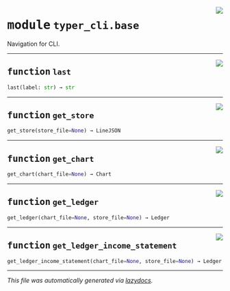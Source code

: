 <!-- markdownlint-disable -->

<a href="https://github.com/rustedpy/result/blob/master/abacus/typer_cli/base.py#L0"><img align="right" style="float:right;" src="https://img.shields.io/badge/-source-cccccc?style=flat-square"></a>

# <kbd>module</kbd> `typer_cli.base`
Navigation for CLI. 


---

<a href="https://github.com/rustedpy/result/blob/master/abacus/typer_cli/base.py#L8"><img align="right" style="float:right;" src="https://img.shields.io/badge/-source-cccccc?style=flat-square"></a>

## <kbd>function</kbd> `last`

```python
last(label: str) → str
```






---

<a href="https://github.com/rustedpy/result/blob/master/abacus/typer_cli/base.py#L12"><img align="right" style="float:right;" src="https://img.shields.io/badge/-source-cccccc?style=flat-square"></a>

## <kbd>function</kbd> `get_store`

```python
get_store(store_file=None) → LineJSON
```






---

<a href="https://github.com/rustedpy/result/blob/master/abacus/typer_cli/base.py#L16"><img align="right" style="float:right;" src="https://img.shields.io/badge/-source-cccccc?style=flat-square"></a>

## <kbd>function</kbd> `get_chart`

```python
get_chart(chart_file=None) → Chart
```






---

<a href="https://github.com/rustedpy/result/blob/master/abacus/typer_cli/base.py#L20"><img align="right" style="float:right;" src="https://img.shields.io/badge/-source-cccccc?style=flat-square"></a>

## <kbd>function</kbd> `get_ledger`

```python
get_ledger(chart_file=None, store_file=None) → Ledger
```






---

<a href="https://github.com/rustedpy/result/blob/master/abacus/typer_cli/base.py#L26"><img align="right" style="float:right;" src="https://img.shields.io/badge/-source-cccccc?style=flat-square"></a>

## <kbd>function</kbd> `get_ledger_income_statement`

```python
get_ledger_income_statement(chart_file=None, store_file=None) → Ledger
```








---

_This file was automatically generated via [lazydocs](https://github.com/ml-tooling/lazydocs)._
